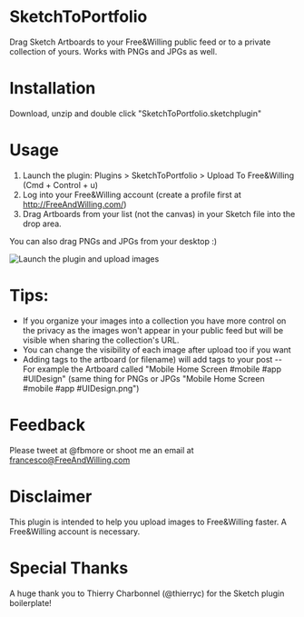 # SketchToPortfolio
Drag Sketch Artboards to your Free&amp;Willing public feed or to a private collection of yours. Works with PNGs and JPGs as well.

# Installation
Download, unzip and double click "SketchToPortfolio.sketchplugin"

# Usage
1) Launch the plugin: Plugins > SketchToPortfolio > Upload To Free&Willing (Cmd + Control + u)
2) Log into your Free&Willing account (create a profile first at http://FreeAndWilling.com/)
3) Drag Artboards from your list (not the canvas) in your Sketch file into the drop area.

You can also drag PNGs and JPGs from your desktop :)

![Launch the plugin and upload images](https://github.com/fbmore/SketchToPortfolio/blob/master/SketchToPortfolio.gif)

# Tips:
- If you organize your images into a collection you have more control on the privacy as the images won't appear in your public feed but will be visible when sharing the collection's URL.
- You can change the visibility of each image after upload too if you want
- Adding tags to the artboard (or filename) will add tags to your post
-- For example the Artboard called "Mobile Home Screen #mobile #app #UIDesign" (same thing for PNGs or JPGs "Mobile Home Screen #mobile #app #UIDesign.png")

# Feedback
Please tweet at @fbmore or shoot me an email at francesco@FreeAndWilling.com

# Disclaimer
This plugin is intended to help you upload images to Free&Willing faster. A Free&Willing account is necessary.

# Special Thanks
A huge thank you to Thierry Charbonnel (@thierryc) for the Sketch plugin boilerplate!
